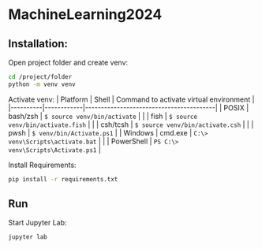 # MachineLearning2024
## Installation:
Open project folder and create venv:
```bash
cd /project/folder
python -m venv venv
```
Activate venv:
| Platform | Shell      | Command to activate virtual environment |
|----------|------------|-----------------------------------------|
| POSIX    | bash/zsh   | `$ source venv/bin/activate`            |
|          | fish       | `$ source venv/bin/activate.fish`       |
|          | csh/tcsh   | `$ source venv/bin/activate.csh`        |
|          | pwsh       | `$ venv/bin/Activate.ps1`               |
| Windows  | cmd.exe    | `C:\> venv\Scripts\activate.bat`        |
|          | PowerShell | `PS C:\> venv\Scripts\Activate.ps1`     |

Install Requirements:
```bash
pip install -r requirements.txt
```
## Run
Start Jupyter Lab:
```bash
jupyter lab
```
